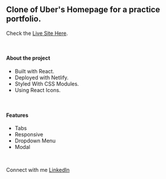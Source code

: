 ## Clone of Uber's Homepage for a practice portfolio.

Check the [Live Site Here](https://uber-ilyas.netlify.app).

<br>

#### About the project

- Built with React.
- Deployed with Netlify.
- Styled With CSS Modules.
- Using React Icons.

<br>

#### Features

- Tabs
- Responsive
- Dropdown Menu
- Modal

<br>

Connect with me [LinkedIn](https://www.linkedin.com/in/ilyas-shahi/)
